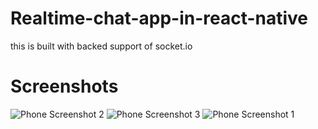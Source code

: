 # Realtime-chat-app-in-react-native


 this is built with backed support of socket.io

# Screenshots
![Phone Screenshot 2](https://user-images.githubusercontent.com/49394996/200264677-c5a7e6f9-72e0-4004-90e2-4be74bcdb31c.jpg)
![Phone Screenshot 3](https://user-images.githubusercontent.com/49394996/200264692-01920155-605f-4fae-b81f-7ffcf9822d3b.jpg)
![Phone Screenshot 1](https://user-images.githubusercontent.com/49394996/200264747-ed6056ba-695c-41c1-a9be-2d99cb110cce.jpg)
